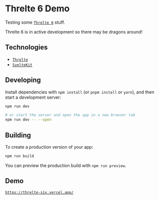 # Threlte 6 Demo

Testing some [`Threlte 6`](https://next.threlte.xyz/) stuff.

Threlte 6 is in active development so there may be dragons around!

## Technologies

- [`Threlte`](https://next.threlte.xyz/)
- [`SvelteKit`](https://kit.svelte.dev/)

## Developing

Install dependencies with `npm install` (or `pnpm install` or `yarn`), and then start a development server:

```bash
npm run dev

# or start the server and open the app in a new browser tab
npm run dev -- --open
```

## Building

To create a production version of your app:

```bash
npm run build
```

You can preview the production build with `npm run preview`.

## Demo

[`https://threlte-six.vercel.app/`](https://threlte-six.vercel.app/)
